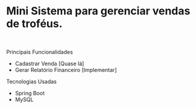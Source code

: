 <h1>Mini Sistema para gerenciar vendas de troféus.</h1><br>
<p>Principais Funcionalidades<p>
<ul>
    <li>Cadastrar Venda [Quase lá]</li>
    <li>Gerar Relatório Financeiro [Implementar]</li>
</ul>
<p>Tecnologias Usadas</p>
<ul>
    <li>Spring Boot</li>
    <li>MySQL</li>
</ul>
